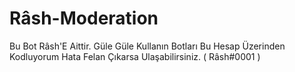 # Râsh-Moderation
Bu Bot Râsh'E Aittir. Güle Güle Kullanın Botları Bu Hesap Üzerinden Kodluyorum Hata Felan Çıkarsa Ulaşabilirsiniz. ( Râsh#0001 )
